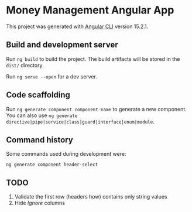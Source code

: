 # Money Management Angular App

This project was generated with [Angular CLI](https://angular.io/cli) version 15.2.1.

## Build and development server

Run `ng build` to build the project. The build artifacts will be stored in the `dist/` directory.

Run `ng serve --open` for a dev server.

## Code scaffolding

Run `ng generate component component-name` to generate a new component. You can also use `ng generate directive|pipe|service|class|guard|interface|enum|module`.

## Command history

Some commands used during development were:

    ng generate component header-select

## TODO

1. Validate the first row (headers how) contains only string values
3. Hide *Ignore* columns
